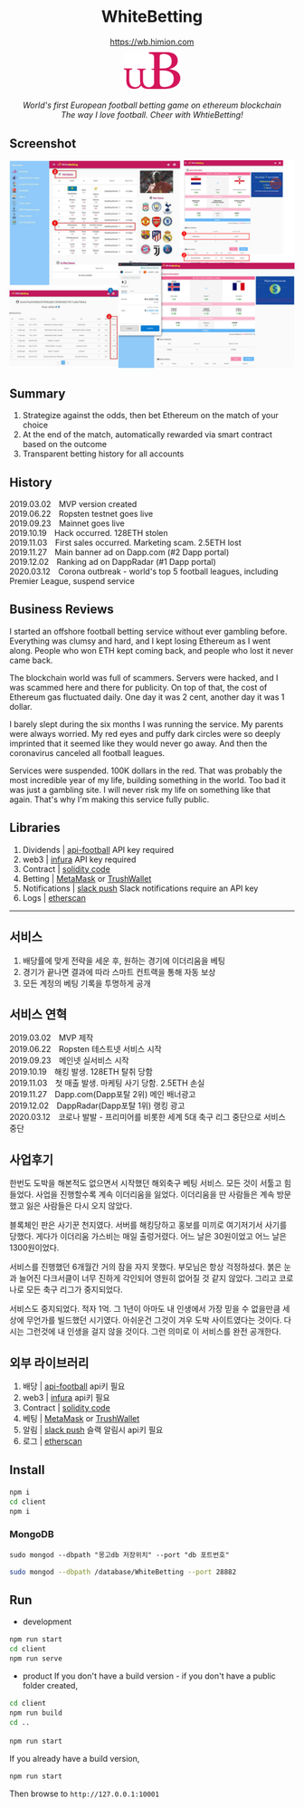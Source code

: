 <h1 align="center"> WhiteBetting </h1>

<div align="center">
  <a href='https://wb.himion.com/'>https://wb.himion.com</a>
  <div> <img src='./client/public/favicon.svg' width='100' style='margin-top:10px;'></img> </div>
  <br/>
  <em> World's first European football betting game on ethereum blockchain </em>
  <br />
  <em> The way I love football. Cheer with WhtieBetting! </em>
</div>

## Screenshot
![whitebetting_screenshot](./client/public/wb_marketing.jpg)
## Summary
1. Strategize against the odds, then bet Ethereum on the match of your choice
1. At the end of the match, automatically rewarded via smart contract based on the outcome
1. Transparent betting history for all accounts

## History
<div>
2019.03.02 <span style='margin-left:10px;'>MVP version created</span></br>
2019.06.22 <span style='margin-left:10px;'>Ropsten testnet goes live</span></br>
2019.09.23 <span style='margin-left:10px;'>Mainnet goes live</span></br>
2019.10.19 <span style='margin-left:10px;'>Hack occurred. 128ETH stolen</span></br>
2019.11.03 <span style='margin-left:10px;'>First sales occurred. Marketing scam. 2.5ETH lost</span></br>
2019.11.27 <span style='margin-left:10px;'>Main banner ad on Dapp.com (#2 Dapp portal)</span></br>
2019.12.02 <span style='margin-left:10px;'>Ranking ad on DappRadar (#1 Dapp portal)</span></br>
2020.03.12 <span style='margin-left:10px;'>Corona outbreak - world's top 5 football leagues, including Premier League, suspend service</span></br>
</div>


## Business Reviews
I started an offshore football betting service without ever gambling before. Everything was clumsy and hard, and I kept losing Ethereum as I went along. People who won ETH kept coming back, and people who lost it never came back. 

The blockchain world was full of scammers. Servers were hacked, and I was scammed here and there for publicity. 
On top of that, the cost of Ethereum gas fluctuated daily. One day it was 2 cent, another day it was 1 dollar. 

I barely slept during the six months I was running the service. My parents were always worried. My red eyes and puffy dark circles were so deeply imprinted that it seemed like they would never go away. And then the coronavirus canceled all football leagues.

Services were suspended. 100K dollars in the red. That was probably the most incredible year of my life, building something in the world. Too bad it was just a gambling site. I will never risk my life on something like that again. That's why I'm making this service fully public.


## Libraries
1. Dividends | <a href='https://www.api-football.com/'>api-football</a> API key required
1. web3 | <a href='https://www.infura.io/'>infura</a> API key required
1. Contract | <a href='https://etherscan.io/address/0x07859fec7b937c695f1f807255cfc4a13c7b7138#code'>solidity code</a>
1. Betting | <a href='https://metamask.io/'>MetaMask</a> or <a href='https://trustwallet.com/'>TrushWallet</a>
1. Notifications | <a href='https://slack.com/'>slack push</a> Slack notifications require an API key
1. Logs | <a href='https://etherscan.io/'>etherscan</a>

---

## 서비스
1. 배당률에 맞게 전략을 세운 후, 원하는 경기에 이더리움을 베팅
1. 경기가 끝나면 결과에 따라 스마트 컨트랙을 통해 자동 보상
1. 모든 계정의 베팅 기록을 투명하게 공개

## 서비스 연혁
<div>
2019.03.02 <span style='margin-left:10px;'>MVP 제작 </span></br>
2019.06.22 <span style='margin-left:10px;'>Ropsten 테스트넷 서비스 시작</span></br>
2019.09.23 <span style='margin-left:10px;'>메인넷 실서비스 시작</span></br>
2019.10.19 <span style='margin-left:10px;'>해킹 발생. 128ETH 탈취 당함</span></br>
2019.11.03 <span style='margin-left:10px;'>첫 매출 발생. 마케팅 사기 당함. 2.5ETH 손실</span></br>
2019.11.27 <span style='margin-left:10px;'>Dapp.com(Dapp포탈 2위) 메인 배너광고</span></br>
2019.12.02 <span style='margin-left:10px;'>DappRadar(Dapp포탈 1위) 랭킹 광고</span></br>
2020.03.12 <span style='margin-left:10px;'>코로나 발발 - 프리미어를 비롯한 세계 5대 축구 리그 중단으로 서비스 중단</span></br>
</div>

## 사업후기
한번도 도박을 해본적도 없으면서 시작했던 해외축구 베팅 서비스. 모든 것이 서툴고 힘들었다. 사업을 진행할수록 계속 이더리움을 잃었다. 이더리움을 딴 사람들은 계속 방문했고 잃은 사람들은 다시 오지 않았다. 

블록체인 판은 사기꾼 천지였다. 서버를 해킹당하고 홍보를 미끼로 여기저기서 사기를 당했다. 
게다가 이더리움 가스비는 매일 출렁거렸다. 어느 날은 30원이었고 어느 날은 1300원이었다. 

서비스를 진행했던 6개월간 거의 잠을 자지 못했다. 부모님은 항상 걱정하셨다. 붉은 눈과 늘어진 다크서클이 너무 진하게 각인되어 영원히 없어질 것 같지 않았다. 그리고 코로나로 모든 축구 리그가 중지되었다.

서비스도 중지되었다. 적자 1억. 그 1년이 아마도 내 인생에서 가장 믿을 수 없을만큼 세상에 무언가를 빌드했던 시기였다. 아쉬운건 그것이 겨우 도박 사이트였다는 것이다. 다시는 그런것에 내 인생을 걸지 않을 것이다. 그런 의미로 이 서비스를 완전 공개한다.
## 외부 라이브러리
1. 배당 | <a href='https://www.api-football.com/'>api-football</a> api키 필요
1. web3 | <a href='https://www.infura.io/'>infura</a> api키 필요
1. Contract | <a href='https://etherscan.io/address/0x07859fec7b937c695f1f807255cfc4a13c7b7138#code'>solidity code</a>
1. 베팅 | <a href='https://metamask.io/'>MetaMask</a> or <a href='https://trustwallet.com/'>TrushWallet</a>
1. 알림 | <a href='https://slack.com/'>slack push</a> 슬랙 알림시 api키 필요
1. 로그 | <a href='https://etherscan.io/'>etherscan</a>

## Install
```bash
npm i
cd client
npm i
```
### MongoDB 
`sudo mongod --dbpath "몽고db 저장위치" --port "db 포트번호"`
```bash
sudo mongod --dbpath /database/WhiteBetting --port 28882
```

## Run
* development
```bash
npm run start
cd client
npm run serve
```
* product
If you don't have a build version - if you don't have a public folder created,
```bash
cd client
npm run build
cd ..

npm run start
```
If you already have a build version,
```bash
npm run start
```

Then browse to `http://127.0.0.1:10001`

